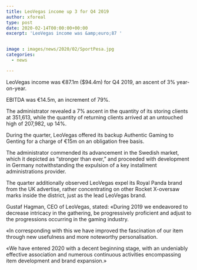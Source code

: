 ```yaml
---
title: LeoVegas income up 3 for Q4 2019
author: xforeal 
type: post
date: 2020-02-14T00:00:00+00:00
excerpt: 'LeoVegas income was &amp;euro;87 '


image : images/news/2020/02/SportPesa.jpg
categories:
  - news

---
```

LeoVegas income was &euro;87.1m ($94.4m) for Q4 2019, an ascent of 3&percnt; year-on-year.

EBITDA was &euro;14.5m, an increment of 79&percnt;.

The administrator revealed a 7&percnt; ascent in the quantity of its storing clients at 351,613, while the quantity of returning clients arrived at an untouched high of 207,982, up 14&percnt;.

During the quarter, LeoVegas offered its backup Authentic Gaming to Genting for a charge of &euro;15m on an obligation free basis.

The administrator commended its advancement in the Swedish market, which it depicted as &ldquo;stronger than ever,&rdquo; and proceeded with development in Germany notwithstanding the expulsion of a key installment administrations provider.

The quarter additionally observed LeoVegas expel its Royal Panda brand from the UK advertise, rather concentrating on other Rocket X-oversaw marks inside the district, just as the lead LeoVegas brand.

Gustaf Hagman, CEO of LeoVegas, stated: &#171;During 2019 we endeavored to decrease intricacy in the gathering, be progressively proficient and adjust to the progressions occurring in the gaming industry.

&#171;In corresponding with this we have improved the fascination of our item through new usefulness and more noteworthy personalisation.

&#171;We have entered 2020 with a decent beginning stage, with an undeniably effective association and numerous continuous activities encompassing item development and brand expansion.&#187;